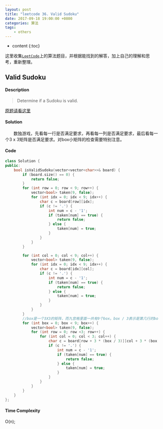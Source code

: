 ```yaml
---
layout: post
title: "leetcode 36. Valid Sudoku"
date: 2017-09-18 19:00:00 +0800 
categories: 算法
tags: 
    - others
---
```

* content
{:toc}

这里收集[`LeetCode`](https://leetcode.com)上的算法题目，并根据能找到的解答，加上自己的理解和思考，重新整理。

<!-- more -->

## Valid Sudoku

#### Description

> Determine if a Sudoku is valid.

[原题请看这里](https://leetcode.com/problems/valid-sudoku/description/)

#### Solution

&emsp;&emsp;数独游戏，先看每一行是否满足要求，再看每一列是否满足要求，最后看每一个3 x 3矩阵是否满足要求。对box小矩阵的检查需要特别注意。

#### Code

```cpp
class Solution {
public:
    bool isValidSudoku(vector<vector<char>>& board) {
        if (board.size() == 0) {
            return false;
        }
        for (int row = 0; row < 9; row++) {
            vector<bool> taken(9, false);
            for (int idx = 0; idx < 9; idx++) {
                char c = board[row][idx];
                if (c != '.') {
                    int num = c - '1';
                    if (taken[num] == true) {
                        return false;
                    } else {
                        taken[num] = true;
                    }
                }
            }
        }

        for (int col = 0; col < 9; col++) {
            vector<bool> taken(9, false);
            for (int idx = 0; idx < 9; idx++) {
                char c = board[idx][col];
                if (c != '.') {
                    int num = c - '1';
                    if (taken[num] == true) {
                        return false;
                    } else {
                        taken[num] = true;
                    }
                }
            }
        }
        //box是一个3X3的矩阵，而九宫格里面一共有9个box。box / 3表示是第几行的box， 而box % 3 表示是第几列的box。
        for (int box = 0; box < 9; box++) {
            vector<bool> taken(9, false);
            for (int row = 0; row <3; row++) {
                for (int col = 0; col < 3; col++) {
                    char c = board[row + 3 * (box / 3)][col + 3 * (box % 3)];
                    if (c != '.') {
                        int num = c - '1';
                        if (taken[num] == true) {
                            return false;
                        } else {
                            taken[num] = true;
                        }
                    }
                }
            }
        }
    }
};
```


#### Time Complexity

O(n);